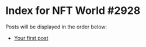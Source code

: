# Index for NFT World #2928
Posts will be displayed in the order below:

- [Your first post](./001-first.md)

